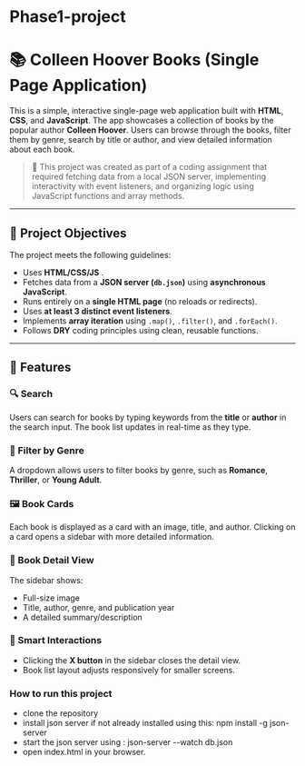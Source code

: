 # Phase1-project

# 📚 Colleen Hoover Books (Single Page Application)

This is a simple, interactive single-page web application built with **HTML**, **CSS**, and **JavaScript**. The app showcases a collection of books by the popular author **Colleen Hoover**. Users can browse through the books, filter them by genre, search by title or author, and view detailed information about each book.

> 🔧 This project was created as part of a coding assignment that required fetching data from a local JSON server, implementing interactivity with event listeners, and organizing logic using JavaScript functions and array methods.

---

## 🧠 Project Objectives

The project meets the following guidelines:

-  Uses **HTML/CSS/JS** .
-  Fetches data from a **JSON server (`db.json`)** using **asynchronous JavaScript**.
-  Runs entirely on a **single HTML page** (no reloads or redirects).
-  Uses **at least 3 distinct event listeners**.
-  Implements **array iteration** using `.map()`, `.filter()`, and `.forEach()`.
-  Follows **DRY** coding principles using clean, reusable functions.

---

## 🚀 Features

### 🔍 Search
Users can search for books by typing keywords from the **title** or **author** in the search input. The book list updates in real-time as they type.

### 🎯 Filter by Genre
A dropdown allows users to filter books by genre, such as **Romance**, **Thriller**, or **Young Adult**.

### 🖼️ Book Cards
Each book is displayed as a card with an image, title, and author. Clicking on a card opens a sidebar with more detailed information.

### 📖 Book Detail View
The sidebar shows:
- Full-size image
- Title, author, genre, and publication year
- A detailed summary/description

### 🧠 Smart Interactions
- Clicking the **X button** in the sidebar closes the detail view.
- Book list layout adjusts responsively for smaller screens.


### How to run this project
- clone the repository
- install json server if not already installed using this: npm install -g json-server
- start the json server using : json-server --watch db.json
- open index.html in your browser.

